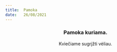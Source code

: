 ```yaml
---
title:  Pamoka
date:   26/08/2021
---
```


### <center>Pamoka kuriama.</center>
<center>Kviečiame sugrįžti vėliau.</center>